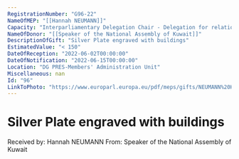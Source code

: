 ```yaml
---
RegistrationNumber: "G96-22"
NameOfMEP: "[[Hannah NEUMANN]]"
Capacity: "Interparliamentary Delegation Chair - Delegation for relations with the Arab Peninsula"
NameOfDonor: "[[Speaker of the National Assembly of Kuwait]]"
DescriptionOfGift: "Silver Plate engraved with buildings"
EstimatedValue: "< 150"
DateOfReception: "2022-06-02T00:00:00"
DateOfNotification: "2022-06-15T00:00:00"
Location: "DG PRES-Members' Administration Unit"
Miscellaneous: nan
Id: "96"
LinkToPhoto: "https://www.europarl.europa.eu/pdf/meps/gifts/NEUMANN%20Hannah_G96-22.jpg#"
---
```


# Silver Plate engraved with buildings

Received by: Hannah NEUMANN
From: Speaker of the National Assembly of Kuwait
